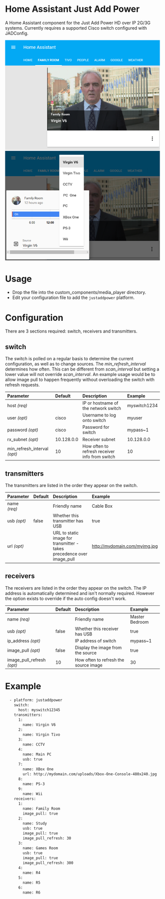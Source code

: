 # Home Assistant Just Add Power
A Home Assistant component for the Just Add Power HD over IP 2G/3G systems.  Currently requires a supported Cisco switch configured with JADConfig.

![Just Add Power component for Home Assistant](img/HA-JAP01.png "Just Add Power component for Home Assistant")
![Source list](img/HA-JAP02.png "Source List")

# Usage
+ Drop the file into the custom_components/media_player directory.
+ Edit your configuration file to add the `justaddpower` platform.

# Configuration
There are 3 sections required: switch, receivers and transmitters.

## switch
The switch is polled on a regular basis to determine the current configuration, as well as to change sources.  The _min_refresh_interval_ determines how often.  This can be different from _scan_interval_ but setting a lower value will not override _scan_interval_.  An example usage would be to allow image pull to happen frequently without overloading the switch with refresh requests.

| Parameter | Default | Description | Example |
|:----------|:--------|:------------|:--------|
| host _(req)_ | | IP or hostname of the network switch | myswitch1234 |
| user _(opt)_ | cisco | Username to log onto switch | myuser |
| password _(opt)_ | cisco | Password for switch | mypass~1 |
| rx_subnet _(opt)_ | 10.128.0.0 | Receiver subnet | 10.128.0.0 |
| min_refresh_interval _(opt)_ | 10 | How often to refresh receiver info from switch | 10 |

## transmitters
The transmitters are listed in the order they appear on the switch.

| Parameter | Default | Description | Example |
|:----------|:--------|:------------|:--------|
| name _(req)_ | | Friendly name | Cable Box |
| usb _(opt)_ | false | Whether this transmitter has USB | true |
| url _(opt)_ |  | URL to static image for transmitter - takes precedence over image_pull | http://mydomain.com/myimg.jpg |

## receivers
The receivers are listed in the order they appear on the switch.  The IP address is automatically determined and isn't normally required.  However the option exists to override if the auto config doesn't work.

| Parameter | Default | Description | Example |
|:----------|:--------|:------------|:--------|
| name _(req)_ | | Friendly name | Master Bedroom |
| usb _(opt)_ | false | Whether this receiver has USB | true |
| ip_address _(opt)_ | | IP address of switch | mypass~1 |
| image_pull _(opt)_ | false | Display the image from the source | true |
| image_pull_refresh _(opt)_ | 10 | How often to refresh the source image | 30 |

# Example
```
  - platform: justaddpower
    switch:
      host: myswitch12345
    transmitters:
      1:
        name: Virgin V6
      2:
        name: Virgin Tivo
      3:
        name: CCTV
      4:
        name: Main PC
        usb: true
      7:
        name: XBox One
        url: http://mydomain.com/uploads/Xbox-One-Console-480x240.jpg
      8:
        name: PS-3
      9:
        name: Wii
    receivers:
      1:
        name: Family Room
        image_pull: true
      2:
        name: Study
        usb: true
        image_pull: true
        image_pull_refresh: 30
      3:
        name: Games Room
        usb: true
        image_pull: true
        image_pull_refresh: 300
      4:
        name: R4
      5:
        name: R5
      6:
        name: R6
```
